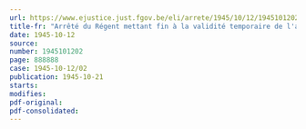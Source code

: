 ```yaml
---
url: https://www.ejustice.just.fgov.be/eli/arrete/1945/10/12/1945101202/justel
title-fr: "Arrêté du Régent mettant fin à la validité temporaire de l'arrêté du 29 janvier 1943 relatif à la renonciation du sequestre allemand de la société d'assurances "Caledonian Insurance Company", au bénéfice de l'agréation aux fins de l'assurance de la responsabilité civile des transporteurs de choses pour compte d'autrui et contre rémunération au moyen de véhicules"
date: 1945-10-12
source:
number: 1945101202
page: 888888
case: 1945-10-12/02
publication: 1945-10-21
starts:
modifies:
pdf-original:
pdf-consolidated:
---
```


